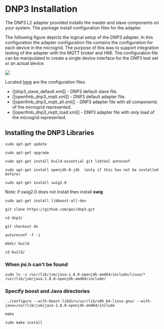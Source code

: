 # DNP3 Installation

The DNP3 L2 adapter provided installs the master and slave components on your system.  The package install configuration files for the adapter.

The following figure depicts the logical setup of the DNP3 adapter.  In this configuration the adapter configuration file contains the configuration for each device in the microgrid. The purpose of this was to support integration testing of the adapter with the MQTT broker and HMI.  The configuration file can be manipulated to create a single device interface for the DNP3 test set or an actual device.  

![](https://github.com/openfmb/dtech-demo-2016/blob/master/img/Adapter%20Configuration.png)

Located [here](https://github.com/openfmb/openfmb-adapters/tree/master/configfiles) are the configuration files.

+ [[dnp3_slave_default.xml]] - DNP3 default slave file.
+ [[openfmb_dnp3_mqtt.xml]] - DNP3 default adapter file.
+ [[openfmb_dnp3_mqtt_all.xml]] - DNP3 adapter file with all components of the microgrid represented.
+ [[openfmb_dnp3_mqtt_load.xml]] - DNP3 adapter file with only load of the microgrid represented.

## Installing the DNP3 Libraries

`sudo apt-get update`

`sudo apt-get upgrade`

`sudo apt-get install build-essential git libtool autoconf`

`sudo apt-get install openjdk-8-jdk  (only if this has not be installed before)`

`sudo apt-get install swig2.0`

Note:  if swig2.0 does not install then install **swig**

`sudo apt-get install libboost-all-dev`

`git clone https://github.com/gec/dnp3.git`

`cd dnp3/`

`git checkout do`

`autoreconf -f -i`

`mkdir build`

`cd build/`

### When jni.h can’t be found
`sudo ln -s /usr/lib/jvm/java-1.8.0-openjdk-amd64/include/linux/* /usr/lib/jvm/java-1.8.0-openjdk-amd64/include/`

### Specify boost and Java directories
`../configure --with-boost-libdir=/usr/lib/x86_64-linux-gnu/ --with-java=/usr/lib/jvm/java-1.8.0-openjdk-amd64/include`

`make`

`sudo make install`
